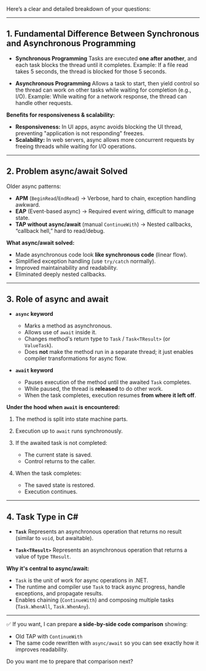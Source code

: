 Here’s a clear and detailed breakdown of your questions:

---

## **1. Fundamental Difference Between Synchronous and Asynchronous Programming**

* **Synchronous Programming**
  Tasks are executed **one after another**, and each task blocks the thread until it completes.
  Example: If a file read takes 5 seconds, the thread is blocked for those 5 seconds.

* **Asynchronous Programming**
  Allows a task to start, then yield control so the thread can work on other tasks while waiting for completion (e.g., I/O).
  Example: While waiting for a network response, the thread can handle other requests.

**Benefits for responsiveness & scalability:**

* **Responsiveness:** In UI apps, async avoids blocking the UI thread, preventing "application is not responding" freezes.
* **Scalability:** In web servers, async allows more concurrent requests by freeing threads while waiting for I/O operations.

---

## **2. Problem async/await Solved**

Older async patterns:

* **APM** (`BeginRead`/`EndRead`) → Verbose, hard to chain, exception handling awkward.
* **EAP** (Event-based async) → Required event wiring, difficult to manage state.
* **TAP without async/await** (manual `ContinueWith`) → Nested callbacks, “callback hell,” hard to read/debug.

**What async/await solved:**

* Made asynchronous code look **like synchronous code** (linear flow).
* Simplified exception handling (use `try/catch` normally).
* Improved maintainability and readability.
* Eliminated deeply nested callbacks.

---

## **3. Role of async and await**

* **`async` keyword**

  * Marks a method as asynchronous.
  * Allows use of `await` inside it.
  * Changes method's return type to `Task` / `Task<TResult>` (or `ValueTask`).
  * Does **not** make the method run in a separate thread; it just enables compiler transformations for async flow.

* **`await` keyword**

  * Pauses execution of the method until the awaited `Task` completes.
  * While paused, the thread is **released** to do other work.
  * When the task completes, execution resumes **from where it left off**.

**Under the hood when `await` is encountered:**

1. The method is split into state machine parts.
2. Execution up to `await` runs synchronously.
3. If the awaited task is not completed:

   * The current state is saved.
   * Control returns to the caller.
4. When the task completes:

   * The saved state is restored.
   * Execution continues.

---

## **4. Task Type in C#**

* **`Task`**
  Represents an asynchronous operation that returns no result (similar to `void`, but awaitable).

* **`Task<TResult>`**
  Represents an asynchronous operation that returns a value of type `TResult`.

**Why it's central to async/await:**

* `Task` is the unit of work for async operations in .NET.
* The runtime and compiler use `Task` to track async progress, handle exceptions, and propagate results.
* Enables chaining (`ContinueWith`) and composing multiple tasks (`Task.WhenAll`, `Task.WhenAny`).

---

✅ If you want, I can prepare **a side-by-side code comparison** showing:

* Old TAP with `ContinueWith`
* The same code rewritten with `async/await`
  so you can see exactly how it improves readability.

Do you want me to prepare that comparison next?
